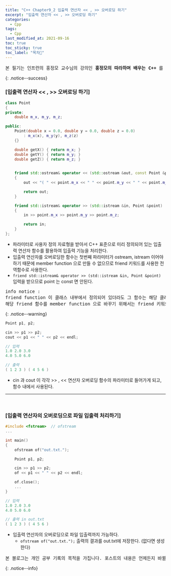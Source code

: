 ```yaml
---
title: "C++ Chapter9_2 입출력 연산자 << , >> 오버로딩 하기"
excerpt: "입출력 연산자 << , >> 오버로딩 하기"
categories:
  - Cpp
tags:
  - Cpp
last_modified_at: 2021-09-16
toc: true
toc_sticky: true
toc_label: "목차👀"
---
```


<pre>본 필기는 인프런의 홍정모 교수님의 강의인 <b>홍정모의 따라하며 배우는 C++</b> 를 듣고 작성합니다.</pre>{: .notice--success}

### [입출력 연산자 << , >> 오버로딩 하기]
```cpp
class Point
{
private:
	double m_x, m_y, m_z;

public:
    Point(double x = 0.0, double y = 0.0, double z = 0.0)
        : m_x(x), m_y(y), m_z(z)
    {}

    double getX() { return m_x; }
    double getY() { return m_y; }
    double getZ() { return m_z; }

    
    friend std::ostream& operator << (std::ostream &out, const Point &point)
    {
        out << "( " << point.m_x << " " << point.m_y << " " << point.m_z << " )";

        return out;
    }

    friend std::istream& operator >> (std::istream &in, Point &point)	
    {
        in >> point.m_x >> point.m_y >> point.m_z;

        return in;
    }
};
```
* 파라미터로 사용자 정의 자료형을 받아서 C++ 표준으로 미리 정의되어 있는 입출력 연산자 함수를 활용하여 입출력 기능을 처리한다.    
* 입출력 연산자를 오버로딩한 함수는 첫번째 파라미터가 ostream, istream 이어야 하기 때문에 member function 으로 만들 수 없으므로 friend 키워드를 사용한 전역함수로 사용한다.   
* `friend std::istream& operator >> (std::istream &in, Point &point)` 입력을 받으므로 point 는 const 면 안된다. 

<pre>info notice :
friend function 이 클래스 내부에서 정의되어 있더라도 그 함수는 해당 클래스의 접근 권한을 얻은 일반함수이다.
해당 friend 함수를 member function 으로 바꾸기 위해서는 friend 키워드를 제거하고 this키워드로 해당 클래스에 종속되게 만든다.</pre>{: .notice--warning}

```cpp
Point p1, p2;

cin >> p1 >> p2;
cout << p1 << " " << p2 << endl;

// 입력
1.0 2.0 3.0
4.0 5.0 6.0

// 출력
( 1 2 3 ) ( 4 5 6 )
```
* cin 과 cout 이 각각 >> , << 연산자 오버로딩 함수의 파라미터로 들어가게 되고, 함수 내에서 사용된다.

___
<br>

### [입출력 연산자의 오버로딩으로 파일 입출력 처리하기]
```cpp
#include <fstream>  // ofstream
...

int main()
{
    ofstream of("out.txt.");    

    Point p1, p2;

    cin >> p1 >> p2;
    of << p1 << " " << p2 << endl;

    of.close();
    ...
}

// 입력
1.0 2.0 3.0
4.0 5.0 6.0

// 출력 in out.txt
( 1 2 3 ) ( 4 5 6 )
```
* 입출력 연산자의 오버로딩으로 파일 입출력까지 가능하다.
    - `ofstream of("out.txt.");` 출력의 결과를 out.txt에 저장한다. (없다면 생성한다)

<pre>본 블로그는 개인 공부 기록의 목적을 가집니다. 포스트의 내용은 언제든지 바뀔 수 있습니다.</pre>{: .notice--info}